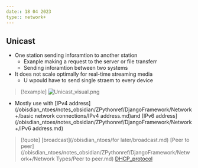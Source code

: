 ```yaml
---
date:: 18 04 2023
type:: network+
---
```

## Unicast 
- One station sending inforamtion to another station 
	- Exanple making a request to the server or file transferr 
	- Sending inforamtion between two systems 
- It does not scale optimally for real-time streaming media 
	- U wpould have to send single straem to every device 
>[!example] ![Unicast_visual.png](/static/Unicast_visual.png)
- Mostly use with [IPv4 address](/obisdian_ntoes/notes_obsidian/ZPythonref/DjangoFramework/Network+/basic network connections/IPv4 address.md)and [IPv6 address](/obisdian_ntoes/notes_obsidian/ZPythonref/DjangoFramework/Network+/IPv6 address.md)
>[!quote] [broadcast](/obisdian_ntoes/for later/broadcast.md) [Peer to peer](/obisdian_ntoes/notes_obsidian/ZPythonref/DjangoFramework/Network+/Network Types/Peer to peer.md) [DHCP_protocol](/protocols/DHCP_protocol.md)